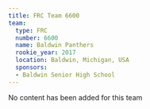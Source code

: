 ```yaml
---
title: FRC Team 6600
team:
  type: FRC
  number: 6600
  name: Baldwin Panthers
  rookie_year: 2017
  location: Baldwin, Michigan, USA
  sponsors:
  - Baldwin Senior High School
---
```


No content has been added for this team